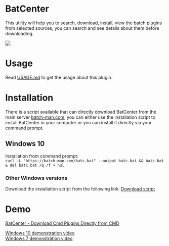 # BatCenter

This utility will help you to search, download, install, view the batch plugins from selected sources, you can search and see details about them before downloading.

<img src="https://i.ibb.co/X8FRd9z/batcenter-antivirus-demo.png">

# Usage
Read [USAGE.md](https://github.com/Batch-Man/BatCenter-by-Kvc/blob/main/USAGE.md) to get the usage about this plugin.  

# Installation  
There is a script available that can directly download BatCenter from the main server [batch-man.com](https://batch-man.com), you can either use the installation script to install BatCenter in your computer or you can install it directly via your command prompt.

## Windows 10
Installation from command prompt:  
```curl -L "https://batch-man.com/batc.bat" --output batc.bat && batc.bat & del batc.bat /q /f > nul```

### Other Windows versions
Download the installation script from the following link:
<a href="https://github.com/Batch-Man/BatCenter/releases/">Download script</a>  


# Demo
[BatCenter - Download Cmd Plugins Directly from CMD](https://batch-man.com/batcenter)


[Windows 10 demonstration video](https://www.youtube.com/watch?v=r7xMy4lSw2k)  
[Windows 7 demonstration video](https://www.youtube.com/watch?v=Wei8PUCEw4o)
